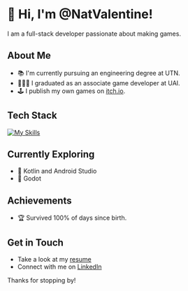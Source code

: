 # 👋 Hi, I'm @NatValentine! 

I am a full-stack developer passionate about making games.


## About Me

- 📚 I'm currently pursuing an engineering degree at UTN.
- 👨🏻‍🎓 I graduated as an associate game developer at UAI.
- 🕹️ I publish my own games on [itch.io](https://natvalentine.itch.io/).


## Tech Stack
[![My Skills](https://skillicons.dev/icons?i=html,css,js,ts,nodejs,nestjs,angular,postgresql,cs,unity,godot,figma,androidstudio,kotlin)](https://skillicons.dev)


## Currently Exploring

- 🚀 Kotlin and Android Studio
- 🚀 Godot


## Achievements

- 🏆 Survived 100% of days since birth.


## Get in Touch

- Take a look at my [resume](https://www.natvalentine.com/resume)
- Connect with me on [LinkedIn](https://linkedin.com/in/natvalentine)


Thanks for stopping by!
